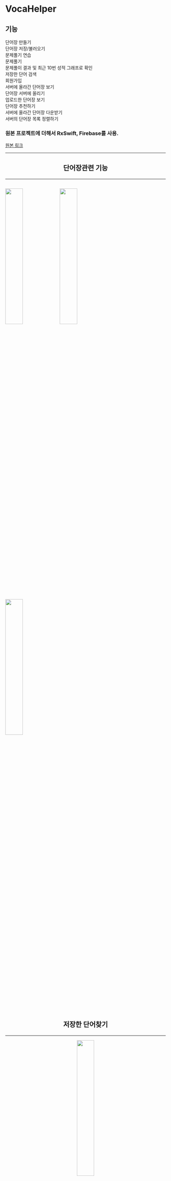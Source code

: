 # VocaHelper

## 기능
단어장 만들기  
단어장 저장/불러오기    
문제풀기 연습  
문제풀기  
문제풀이 결과 및 최근 10번 성적 그래프로 확인  
저장한 단어 검색    
회원가입    
서버에 올라간 단어장 보기    
단어장 서버에 올리기  
업로드한 단어장 보기  
단어장 추천하기  
서버에 올라간 단어장 다운받기    
서버의 단어장 목록 정렬하기  

### 원본 프로젝트에 더해서 RxSwift, Firebase를 사용.
[원본 링크](https://github.com/JD-man/VocaHelperOrigin)  



---
##  <p align="center">__단어장관련 기능__</p>
---
<img src="https://img1.daumcdn.net/thumb/R1280x0/?scode=mtistory2&fname=https%3A%2F%2Fblog.kakaocdn.net%2Fdn%2FXkR42%2FbtraXXrXc8J%2Fy7bmCJ9uDPN2xvDSpKbPw0%2Fimg.gif" width="33%"> <img src="https://img1.daumcdn.net/thumb/R1280x0/?scode=mtistory2&fname=https%3A%2F%2Fblog.kakaocdn.net%2Fdn%2FbR1Dzf%2FbtraVE7A4Et%2FgPWJXKMTLQyB3QXzu7sai1%2Fimg.gif" width="33%"> <img src="https://img1.daumcdn.net/thumb/R1280x0/?scode=mtistory2&fname=https%3A%2F%2Fblog.kakaocdn.net%2Fdn%2FbAkdGA%2FbtraSXUm0Yo%2FiySup1JXY5XYtePCIk7FZK%2Fimg.gif" width="33%"> 
---
## <p align="center">__저장한 단어찾기__</p>
---
<p align="center"><img src="https://blog.kakaocdn.net/dn/6YIul/btraVDU3huq/HHk5pViQ2LehGOTf3x1aH1/img.gif" width="33%"></p>

---
## <p align="center">__단어장 다운받기 및 회원가입, 로그인__</p>
---
